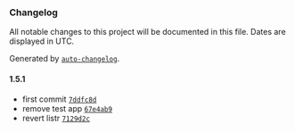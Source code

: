 ### Changelog

All notable changes to this project will be documented in this file. Dates are displayed in UTC.

Generated by [`auto-changelog`](https://github.com/CookPete/auto-changelog).

#### 1.5.1

- first commit [`7ddfc8d`](https://github.com/jeremytenjo/create-app-latest/commit/7ddfc8d35f208c20dda2fd134f8504fa445e644d)
- remove test app [`67e4ab9`](https://github.com/jeremytenjo/create-app-latest/commit/67e4ab948106be8578058b805a75082dde0ff80e)
- revert listr [`7129d2c`](https://github.com/jeremytenjo/create-app-latest/commit/7129d2c7b692a09e047c1253eeada93013d65f2c)
